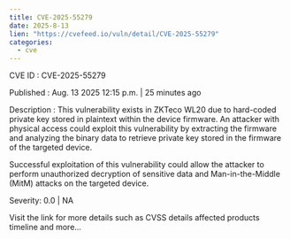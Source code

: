 ```yaml
--- 
title: CVE-2025-55279
date: 2025-8-13
lien: "https://cvefeed.io/vuln/detail/CVE-2025-55279"
categories:
  - cve
---
```


CVE ID : CVE-2025-55279

Published :  Aug. 13
2025
12:15 p.m. | 25 minutes ago

Description : This vulnerability exists in ZKTeco WL20 due to hard-coded private key stored in plaintext within the device firmware. An attacker with physical access could exploit this vulnerability by extracting the firmware and analyzing the binary data to retrieve private key stored in the firmware of the targeted device.

Successful exploitation of this vulnerability could allow the attacker to perform unauthorized decryption of sensitive data and Man-in-the-Middle (MitM) attacks on the targeted device.

Severity: 0.0 | NA

Visit the link for more details
such as CVSS details
affected products
timeline
and more...
